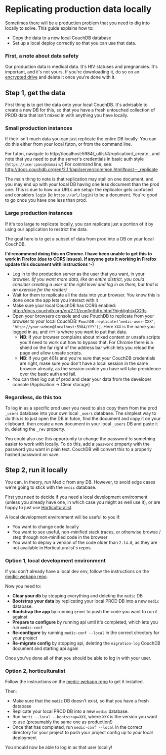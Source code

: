 # Replicating production data locally

Sometimes there will be a production problem that you need to dig into locally to solve. This guide explains how to:
 - Copy the data to a new local CouchDB database
 - Set up a local deploy correctly so that you can use that data.

### First, a note about data safety

Our production data is medical data. It's HIV statuses and pregnancies. It's important, and it's not yours. If you're downloading it, do so on an [encrypted drive](../support/securing-computers.md) and delete it once you're done with it.

## Step 1, get the data

First thing is to get the data onto your local CouchDB. It's advisable to create a new DB for this, so that you have a fresh untouched collection of PROD data that isn't mixed in with anything you have locally.

### Small production instances

If their isn't much data you can just replicate the entire DB locally. You can do this either from your local futon, or from the command line.

For futon, navigate to http://localhost:5984/_utils/#/replication/_create , and note that you need to put the server's credentials in basic auth style (`https://user:pass@domain/`)
For command line, see: http://docs.couchdb.org/en/2.1.1/api/server/common.html#post--_replicate

The main thing to note is that replication may stall on one document, and you may end up with your local DB having one less document than the prod one. This is due to how our URLs are setup: the replicator gets confused and considers `login` (ie `https://url/login`) to be a document. You're good to go once you have one less than prod.

### Large production instances

If it's too large to replicate locally, you can replicate just a portion of it by using our application to restrict the data.

The goal here is to get a subset of data from prod into a DB on your local CouchDB.

**I'd recommend doing this on Chrome. I have been unable to get this to work in Firefox (due to CORS issues). If anyone gets it working in Firefox update this document with instructions :-)**

 - Log in to the production server as the user that you want, in your browser. _(If you want more data, like an entire district, you could consider creating a user at the right level and log in as them, but that is an exercise for the reader)_
 - Wait for them to replicate all the data into your browser. You know this is done once the app lets you interact with it
 - Make sure your local CouchDB has CORS enabled: http://docs.couchdb.org/en/2.1.1/config/http.html?highlight=CORs
 - Open your browsers console and use PouchDB to replicate from your browser to your local CouchDB: `PouchDB.replicate('medic-user-XXX', 'http://your:admin@localhost:5984/YYY');`. Here `XXX` is the name you logged in as, and `YYY` is where you want to put that data.
   - **NB**: If your browser complains about mixed content or unsafe scripts you'll need to work out how to bypass that. For Chrome there is a shield on the far right of the address bar which lets you reload the page and allow unsafe scripts.
   - **NB**: If you get 401s and you're sure that your CouchDB credentials are right, make sure you don't have a local session in the same browser already, as the session cookie you have will take precidence over the basic auth and fail.
 - You can then log out of prod and clear your data from the developer console (Application -> Clear storage)

### Regardless, do this too

To log in as a specific prod user you need to also copy them from the prod `_users` database into your own local `_users` database. The simplest way to do this is to just open the DB in futon, find the document and copy it on your clipboard, then create a new document in your local `_users` DB and paste it in, deleting the `_rev` property.

You could also use this opportunity to change the password to something easier to work with locally. To do this, add a `password` property with the password you want in plain text. CouchDB will convert this to a properly hashed password on save.

## Step 2, run it locally

You can, in theory, run Medic from any DB. However, to avoid edge cases we're going to stick with the `medic` database.

First you need to decide if you need a local development environment (unless you already have one, in which case you might as well use it), or are happy to just use [Horticulturalist](https://github.com/medic/horticulturalist).

A local development environment will be useful to you if:
 - You want to change code locally
 - You want to see useful, non-minified stack traces, or otherwise browse / step through non-minified code in the browser
 - You want to deploy a version of the code older than `2.14.0`, as they are not available in Horticulturalist's repos.

### Option 1, local development environment

If you don't already have a local dev env, follow the instructions on the [medic-webapp repo](https://github.com/medic/medic-webapp).

Now you need to:
 - **Clear your db** by stopping everything and deleting the `medic` DB
 - **Bootstrap your data** by replicating your local PROD DB into a new `medic` database.
 - **Bootstrap the app** by running `grunt` to push the code you want to run it against
 - **Prepare to configure** by running api until it's completed, which lets you run `medic-conf`
 - **Re-configure** by running `medic-conf --local` in the correct directory for your project
 - **Re-migrate config** by stopping api, deleting the `migration-log` CouchDB document and starting api again

Once you've done all of that you should be able to log in with your user.

### Option 2, horticulturalist

Follow the instructions on the [medic-webapp repo](https://github.com/medic/horticuluralist) to get it installed.

Then:
 - Make sure that the `medic` DB doesn't exist, so that you have a fresh database
 - Replicate your local PROD DB into a new `medic` database.
 - Run `horti --local --bootstrap=XXX`, where `XXX` is the version you want to use (presumably the same one as production!)
 - Once that has completed, run `medic-conf --local` in the correct directory for your project to push your project config up to your local deployment

You should now be able to log in as that user locally!
